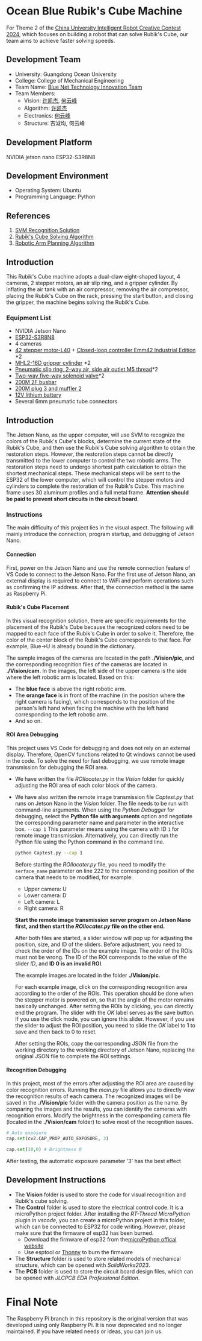 # Ocean Blue Rubik's Cube Machine

For Theme 2 of the [China University Intelligent Robot Creative Contest 2024](https://www.robotcontest.cn/datacenter/news/detail?id=6292), which focuses on building a robot that can solve Rubik's Cube, our team aims to achieve faster solving speeds.

## Development Team

- University: Guangdong Ocean University
- College: College of Mechanical Engineering
- Team Name: [Blue Net Technology Innovation Team](https://gitee.com/blue-net-vision)
- Team Members:
  - Vision: [许凯杰](https://gitee.com/d-vision), [何云峰](https://gitee.com/iven_he)
  - Algorithm: [许凯杰](https://gitee.com/d-vision)
  - Electronics: [何云峰](https://gitee.com/iven_he)
  - Structure: 吉泧均, 何云峰

## Development Platform

NVIDIA jetson nano
ESP32-S3R8N8

## Development Environment

- Operating System: Ubuntu
- Programming Language: Python

## References

1. [SVM Recognition Solution](https://blog.csdn.net/lemonbit/article/details/117004167)
2. [Rubik's Cube Solving Algorithm](https://github.com/hkociemba/RubiksCube-TwophaseSolver)
3. [Robotic Arm Planning Algorithm](https://gitee.com/harry-fan/rubiks-cube-robot/tree/master)

## Introduction

This Rubik's Cube machine adopts a dual-claw eight-shaped layout, 4 cameras, 2 stepper motors, an air slip ring, and a gripper cylinder. By inflating the air tank with an air compressor, removing the air compressor, placing the Rubik's Cube on the rack, pressing the start button, and closing the gripper, the machine begins solving the Rubik's Cube.

### Equipment List

- NVIDIA Jetson Nano
- [ESP32-S3R8N8](https://item.szlcsc.com/22034693.html?fromZone=s)
- 4 cameras
- [42 stepper motor-L40](https://item.taobao.com/item.htm?abbucket=5&id=682797640293&ns=1&spm=a21n57.1.0.0.6903523cZRZY1D&skuId=5057239338765) + [Closed-loop controller Emm42 Industrial Edition](https://item.taobao.com/item.htm?abbucket=5&id=673302946671&ns=1&spm=a21n57.1.0.0.6903523cZRZY1D&skuId=5032954871240) *2
- [MHL2-16D gripper cylinder](https://item.taobao.com/item.htm?id=537049565191&spm=a1z0d.6639537/tb.1997196601.34.257c7484ZwafTI&skuId=3206052770907) *2
- [Pneumatic slip ring, 2-way air, side air outlet M5 thread](https://detail.tmall.com/item.htm?_u=d2qf50kdb8b2&id=555594152568&skuId=3431370232744)*2
- [Two-way five-way solenoid valve](https://item.taobao.com/item.htm?spm=a1z09.2.0.0.2e4a2e8dQz8SzG&id=631999517519&_u=42qf50kd72cc)*2
- [200M 2F busbar](https://item.taobao.com/item.htm?spm=a1z09.2.0.0.2e4a2e8dQz8SzG&id=682537654244&_u=42qf50kd02df)
- [200M plug 3 and muffler 2](https://item.taobao.com/item.htm?spm=a1z09.2.0.0.2e4a2e8dQz8SzG&id=682537654244&_u=42qf50kd02df)
- [12V lithium battery](https://item.taobao.com/item.htm?spm=a1z09.2.0.0.2e4a2e8dQz8SzG&id=632184698346&_u=42qf50kd578b)
- Several 6mm pneumatic tube connectors

## Introduction

The Jetson Nano, as the upper computer, will use SVM to recognize the colors of the Rubik's Cube's blocks, determine the current state of the Rubik's Cube, and then use the Rubik's Cube solving algorithm to obtain the restoration steps. However, the restoration steps cannot be directly transmitted to the lower computer to control the two robotic arms. The restoration steps need to undergo shortest path calculation to obtain the shortest mechanical steps. These mechanical steps will be sent to the ESP32 of the lower computer, which will control the stepper motors and cylinders to complete the restoration of the Rubik's Cube.
This machine frame uses 30 aluminum profiles and a full metal frame. **Attention should be paid to prevent short circuits in the circuit board**.

### Instructions

The main difficulty of this project lies in the visual aspect. The following will mainly introduce the connection, program startup, and debugging of Jetson Nano.

#### Connection

First, power on the Jetson Nano and use the remote connection feature of VS Code to connect to the Jetson Nano. For the first use of Jetson Nano, an external display is required to connect to WiFi and perform operations such as confirming the IP address. After that, the connection method is the same as Raspberry Pi.

#### Rubik's Cube Placement

In this visual recognition solution, there are specific requirements for the placement of the Rubik's Cube because the recognized colors need to be mapped to each face of the Rubik's Cube in order to solve it. Therefore, the color of the center block of the Rubik's Cube corresponds to that face. For example, Blue->U is already bound in the dictionary.

The sample images of the cameras are located in the path **./Vision/pic**, and the corresponding recognition files of the cameras are located in **./Vision/cam**.
In the images, the left side of the upper camera is the side where the left robotic arm is located. Based on this:

- The **blue face** is above the right robotic arm.
- The **orange face** is in front of the machine (in the position where the right camera is facing), which corresponds to the position of the person's left hand when facing the machine with the left hand corresponding to the left robotic arm.
- And so on.

#### ROI Area Debugging

This project uses VS Code for debugging and does not rely on an external display. Therefore, OpenCV functions related to Qt windows cannot be used in the code. To solve the need for fast debugging, we use remote image transmission for debugging the ROI area.

- We have written the file *ROIlocater.py* in the *Vision* folder for quickly adjusting the ROI area of each color block of the camera.
- We have also written the remote image transmission file *Captest.py* that runs on Jetson Nano in the *Vision* folder. The file needs to be run with command-line arguments. When using the *Python Debugger* for debugging, select the **Python file with arguments** option and negotiate the corresponding parameter name and parameter in the interactive box.
  `--cap 1` This parameter means using the camera with ID `1` for remote image transmission.
  Alternatively, you can directly run the Python file using the Python command in the command line.

  ```bash
  python Captest.py --cap 1
  ```

  Before starting the *ROIlocater.py* file, you need to modify the `serface_name` parameter on line 222 to the corresponding position of the camera that needs to be modified, for example:
  
  - Upper camera: U
  - Lower camera: D
  - Left camera: L
  - Right camera: R

  **Start the remote image transmission server program on Jetson Nano first, and then start the *ROIlocater.py* file on the other end.**

  After both files are started, a slider window will pop up for adjusting the position, size, and ID of the sliders. Before adjustment, you need to check the order of the IDs on the example image. The order of the ROIs must not be wrong. The ID of the ROI corresponds to the value of the slider *ID*, and **ID 0 is an invalid ROI**.

  The example images are located in the folder **./Vision/pic**.

  For each example image, click on the corresponding recognition area according to the order of the ROIs. This operation should be done when the stepper motor is powered on, so that the angle of the motor remains basically unchanged. After setting the ROIs by clicking, you can directly end the program. The slider with the *OK* label serves as the save button. If you use the click mode, you can ignore this slider. However, if you use the slider to adjust the ROI position, you need to slide the *OK* label to 1 to save and then back to 0 to reset.

  After setting the ROIs, copy the corresponding JSON file from the working directory to the working directory of Jetson Nano, replacing the original JSON file to complete the ROI settings.

#### Recognition Debugging

In this project, most of the errors after adjusting the ROI area are caused by color recognition errors. Running the *main.py* file allows you to directly view the recognition results of each camera. The recognized images will be saved in the **./Vision/pic** folder with the camera position as the name. By comparing the images and the results, you can identify the cameras with recognition errors. Modify the brightness in the corresponding camera file (located in the **./Vision/cam** folder) to solve most of the recognition issues.

```python
# Auto exposure
cap.set(cv2.CAP_PROP_AUTO_EXPOSURE, 3)

cap.set(10,0) # Brightness 0
```

After testing, the automatic exposure parameter '3' has the best effect

## Development Instructions

- The **Vision** folder is used to store the code for visual recognition and Rubik's cube solving.
- The **Control** folder is used to store the electrical control code. It is a microPython project folder. After installing the *RT-Thread MicroPython* plugin in *vscode*, you can create a microPython project in this folder, which can be connected to ESP32 for code writing. However, please make sure that the firmware of esp32 has been burned.
  - Download the firmware of esp32 from the[microPython offical website](https://micropython.org/)
  - Use esptool or [Thonny](https://micropython.org/) to burn the firmware
- The **Structure** folder is used to store related models of mechanical structure, which can be opened with *SolidWorks2023*.
- The **PCB** folder is used to store the circuit board design files, which can be opened with *JLCPCB EDA Professional Edition*.

# Final Note

The Raspberry Pi branch in this repository is the original version that was developed using only Raspberry Pi. It is now deprecated and no longer maintained. If you have related needs or ideas, you can join us.